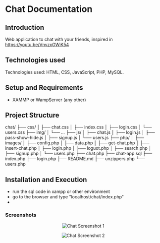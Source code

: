 # Chat Documentation

## Introduction
Web application to chat with your friends, inspired in https://youtu.be/VnvzxGWiK54

## Technologies used
Technologies used: HTML, CSS, JavaScript, PHP, MySQL.

## Setup and Requirements
- XAMMP or WampServer (any other)

## Project Structure
chat/
├── css/
│   ├── chat.css
│   ├── index.css
│   ├── login.css
│   └── users.css
├── img/
│   └── ...
├── js/
│   ├── chat.js
│   ├── login.js
│   ├── pass-show-hide.js
│   ├── signup.js
│   └── users.js
├── php/
│   ├── images/
│   ├── config.php
│   ├── data.php
│   ├── get-chat.php
│   ├── insert-chat.php
│   ├── login.php
│   ├── loguot.php
│   ├── search.php
│   ├── signup.php
│   └── users.php
├── chat.php
├── chat-app.sql
├── index.php
├── login.php
├── README.md
├── unzippers.php
└── users.php


## Installation and Execution
- run the sql code in xampp or other environment
- go to the browser and type "localhost/chat/index.php"
- 

### Screenshots
<p align="center">
  <img src="/path/to/screenshot1.png" alt="Chat Screenshot 1">
</p>

<p align="center">
  <img src="/path/to/screenshot2.png" alt="Chat Screenshot 2">
</p>
